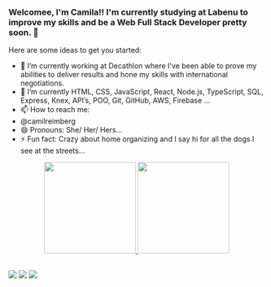 ### Welcomee, I'm Camila!! I'm currently studying at Labenu to improve my  skills and be a Web Full Stack Developer pretty soon. 👋

Here are some ideas to get you started:

- 🔭 I’m currently working at Decathlon where I've been able to prove my abilities to deliver results and hone my skills with international negotiations. 
- 🌱 I’m currently HTML, CSS, JavaScript, React, Node.js, TypeScript, SQL, Express, Knex, API’s, POO, Git, GitHub, AWS, Firebase ...
- 📫 How to reach me: 
-  @camilreimberg
- 😄 Pronouns: She/ Her/ Hers...
- ⚡ Fun fact: Crazy about home organizing and I say hi for all the dogs I see at the streets...


<div align="center">
  <a href="https://github.com/camilareimberg">
  <img height="180em" src="https://github-readme-stats.vercel.app/api?username=camilareimberg&show_icons=true&theme=dracula&include_all_commits=true&count_private=true"/>
  <img height="180em" src="https://github-readme-stats.vercel.app/api/top-langs/?username=camilareimberg&layout=compact&langs_count=7&theme=dracula"/>
</div>

##
<div>
<a href="https://https://www.linkedin.com/in/camila-reimberg/" target="_blank"><img src="https://img.shields.io/badge/-LinkedIn-%230077B5?style=for-the-badge&logo=linkedin&logoColor=white" target="_blank"></a> 
  <a href="https://instagram.com/camilareimberg" target="_blank"><img src="https://img.shields.io/badge/-Instagram-%23E4405F?style=for-the-badge&logo=instagram&logoColor=white" target="_blank"></a>
  <a href="https://discord.gg/1032436398889906176" target="_blank"><img src="https://img.shields.io/badge/Discord-7289DA?style=for-the-badge&logo=discord&logoColor=white" target="_blank"></a> 
    
</div>
